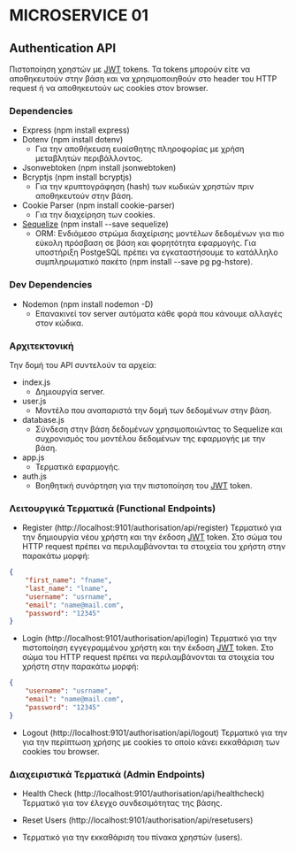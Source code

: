 # MICROSERVICE 01

## Authentication API
Πιστοποίηση χρηστών με [JWT](https://jwt.io/) tokens. Τα tokens μπορούν είτε να αποθηκευτούν στην βάση και να χρησιμοποιηθούν στο header του HTTP request ή να αποθηκευτούν ως cookies στον browser.

### Dependencies
- Express (npm install express) 
- Dotenv (npm install dotenv)
    - Για την αποθήκευση ευαίσθητης πληροφορίας με χρήση μεταβλητών περιβάλλοντος.
- Jsonwebtoken (npm install jsonwebtoken)
- Bcryptjs (npm install bcryptjs) 
    - Για την κρυπτογράφηση (hash) των κωδικών χρηστών πριν αποθηκευτούν στην βάση.  
- Cookie Parser (npm install cookie-parser)
    - Για την διαχείρηση των cookies.
- [Sequelize](https://sequelize.org/docs/v6/) (npm install --save sequelize)
    - ORM: Ενδιάμεσο στρώμα διαχείρισης μοντέλων δεδομένων για πιο εύκολη πρόσβαση σε βάση και φορητότητα εφαρμογής. Για υποστήριξη PostgeSQL πρέπει να εγκαταστήσουμε το κατάλληλο συμπληρωματικό πακέτο (npm install --save pg pg-hstore).
### Dev Dependencies
- Nodemon (npm install nodemon -D)
    - Επανακινεί τον server αυτόματα κάθε φορά που κάνουμε αλλαγές στον κώδικα.

### Αρχιτεκτονική
Την δομή του API συντελούν τα αρχεία:
- index.js
    - Δημιουργία server.
- user.js
    - Μοντέλο που αναπαριστά την δομή των δεδομένων στην βάση.
- database.js
    - Σύνδεση στην βάση δεδομένων χρησιμοποιώντας το Sequelize και συχρονισμός του μοντέλου δεδομένων της εφαρμογής με την βάση.
- app.js
    - Τερματικά εφαρμογής.
- auth.js 
    - Βοηθητική συνάρτηση για την πιστοποίηση του [JWT](https://jwt.io/) token.

### Λειτουργικά Τερματικά (Functional Endpoints)
- Register (http://localhost:9101/authorisation/api/register)
Τερματικό για την δημιουργία νέου χρήστη και την έκδοση [JWT](https://jwt.io/) token. Στο σώμα του HTTP request πρέπει να περιλαμβάνονται τα στοιχεία του χρήστη στην παρακάτω μορφή:

```JSON
{
    "first_name": "fname",
    "last_name": "lname",
    "username": "usrname",
    "email": "name@mail.com",
    "password": "12345"
}
```

- Login (http://localhost:9101/authorisation/api/login)
Τερματικό για την πιστοποίηση εγγεγραμμένου χρήστη και την έκδοση [JWT](https://jwt.io/) token. Στο σώμα του HTTP request πρέπει να περιλαμβάνονται τα στοιχεία του χρήστη στην παρακάτω μορφή:

```JSON
{
    "username": "usrname",
    "email": "name@mail.com",
    "password": "12345"
}
```

- Logout (http://localhost:9101/authorisation/api/logout)
Τερματικό για την για την περίπτωση χρήσης με cookies το οποίο κάνει εκκαθάριση των cookies του browser.

### Διαχειριστικά Τερματικά (Admin Endpoints)
- Health Check (http://localhost:9101/authorisation/api/healthcheck)
Τερματικό για τον έλεγχο συνδεσιμότητας της βάσης.

- Reset Users (http://localhost:9101/authorisation/api/resetusers)
- Τερματικό για την εκκαθάριση του πίνακα χρηστών (users).
